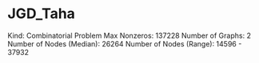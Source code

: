 # JGD_Taha

Kind: Combinatorial Problem
Max Nonzeros: 137228
Number of Graphs: 2
Number of Nodes (Median): 26264
Number of Nodes (Range): 14596 - 37932